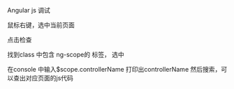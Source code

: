 Angular js 调试

鼠标右键，选中当前页面

点击检查

找到class 中包含 ng-scope的 标签， 选中


在console 中输入$scope.controllerName 打印出controllerName 然后搜索，可以查出对应页面的js代码



